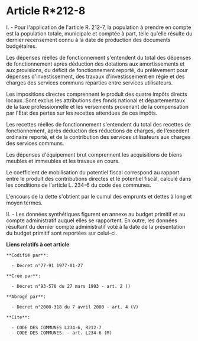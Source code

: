 # Article R*212-8

I. - Pour l'application de l'article R. 212-7, la population à prendre en compte est la population totale, municipale et
comptée à part, telle qu'elle résulte du dernier recensement connu à la date de production des documents budgétaires.

Les dépenses réelles de fonctionnement s'entendent du total des dépenses de fonctionnement après déduction des dotations aux
amortissements et aux provisions, du déficit de fonctionnement reporté, du prélèvement pour dépenses d'investissement, des
travaux d'investissement en régie et des charges des services communs réparties entre services utilisateurs.

Les impositions directes comprennent le produit des quatre impôts directs locaux. Sont exclus les attributions des fonds
national et départementaux de la taxe professionnelle et les versements provenant de la compensation par l'Etat des pertes
sur les recettes attendues de ces impôts.

Les recettes réelles de fonctionnement s'entendent du total des recettes de fonctionnement, après déduction des réductions de
charges, de l'excédent ordinaire reporté, et de la contribution des services utilisateurs aux charges des services communs.

Les dépenses d'équipement brut comprennent les acquisitions de biens meubles et immeubles et les travaux en cours.

Le coefficient de mobilisation du potentiel fiscal correspond au rapport entre le produit des contributions directes et le
potentiel fiscal, calculé dans les conditions de l'article L. 234-6 du code des communes.

L'encours de la dette s'obtient par le cumul des emprunts et dettes à long et moyen termes.

II. - Les données synthétiques figurent en annexe au budget primitif et au compte administratif auquel elles se rapportent.
En outre, les données résultant du dernier compte administratif voté à la date de la présentation du budget primitif sont
reportées sur celui-ci.

**Liens relatifs à cet article**

	**Codifié par**:

	  - Décret n°77-91 1977-01-27

	**Créé par**:

	  - Décret n°93-570 du 27 mars 1993 - art. 2 ()

	**Abrogé par**:

	  - Décret n°2000-318 du 7 avril 2000 - art. 4 (V)

	**Cite**:

	  - CODE DES COMMUNES L234-6, R212-7
	  - CODE DES COMMUNES. - art. L234-6 (M)
